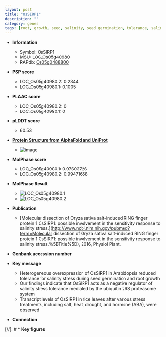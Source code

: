 ```yaml
---
layout: post
title: "OsSIRP1"
description: ""
category: genes
tags: [root, growth, seed, salinity, seed germination, tolerance, salinity stress, stress, Ubiquitin, stress tolerance]
---
```


* **Information**  
    + Symbol: OsSIRP1  
    + MSU: [LOC_Os05g40980](http://rice.plantbiology.msu.edu/cgi-bin/ORF_infopage.cgi?orf=LOC_Os05g40980)  
    + RAPdb: [Os05g0488800](http://rapdb.dna.affrc.go.jp/viewer/gbrowse_details/irgsp1?name=Os05g0488800)  

* **PSP score**  
    + LOC_Os05g40980.2: 0.2344 
    + LOC_Os05g40980.1: 0.1005 

* **PLAAC score**  
    + LOC_Os05g40980.2: 0 
    + LOC_Os05g40980.1: 0 

* **pLDDT score**
    + 60.53

* **[Protein Structure from AlphaFold and UniProt](https://www.uniprot.org/uniprotkb/Q6AVN2/entry#structure)**
    + ![image](https://ricepsp.github.io/images/Q6/AF-Q6AVN2-F1.png)

* **MolPhase score**
    + LOC_Os05g40980.1: 0.97603726
    + LOC_Os05g40980.2: 0.99471658

* **MolPhase Result**
    + ![LOC_Os05g40980.1](https://304243504.github.io/Pictures/LOC_Os05g/LOC_Os05g40980.1.png)
    + ![LOC_Os05g40980.2](https://304243504.github.io/Pictures/LOC_Os05g/LOC_Os05g40980.2.png)

* **Publication**  
    + [Molecular dissection of Oryza sativa salt-induced RING finger protein 1 OsSIRP1: possible involvement in the sensitivity response to salinity stress.](http://www.ncbi.nlm.nih.gov/pubmed?term=Molecular dissection of Oryza sativa salt-induced RING finger protein 1 OsSIRP1: possible involvement in the sensitivity response to salinity stress.%5BTitle%5D), 2016, Physiol Plant.

* **Genbank accession number**  

* **Key message**  
    + Heterogeneous overexpression of OsSIRP1 in Arabidopsis reduced tolerance for salinity stress during seed germination and root growth
    + Our findings indicate that OsSIRP1 acts as a negative regulator of salinity stress tolerance mediated by the ubiquitin 26S proteasome system
    + Transcript levels of OsSIRP1 in rice leaves after various stress treatments, including salt, heat, drought, and hormone (ABA), were observed

* **Connection**  

[//]: # * **Key figures**  


